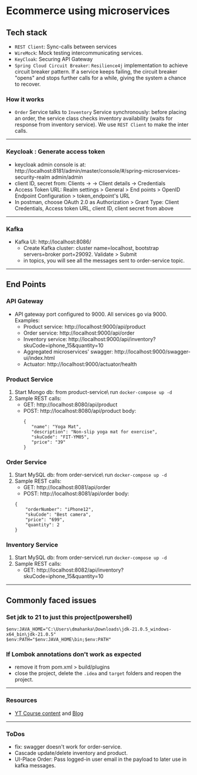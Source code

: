 # Ecommerce using microservices
## Tech stack
* `REST Client`: Sync-calls between services
* `WireMock`: Mock testing intercommunicating services.
* `KeyCloak`: Securing API Gateway
* `Spring Cloud Circuit Breaker`: `Resilience4j` implementation to achieve circuit breaker pattern.
  If a service keeps failing, the circuit breaker "opens" and stops further calls for a while, giving the system a chance to recover.

### How it works
* `Order` Service talks to `Inventory` Service synchronously: before placing an order, the service class checks inventory availability (waits for response from inventory service). We use `REST Client` to make the inter calls.
---
### Keycloak : Generate access token
* keycloak admin console is at:  http://localhost:8181/admin/master/console/#/spring-microservices-security-realm admin/admin
* client ID, secret from: Clients -> <spring-microservices-security-realm> -> Client details -> Credentials
* Access Token URL: Realm settings > General > End points >
  OpenID Endpoint Configuration > token_endpoint's URL
* In postman, choose OAuth 2.0 as Authorization > Grant Type: Client Credentials, Access token URL, client ID, client secret from above
---
### Kafka
* Kafka UI: http://localhost:8086/
  * Create Kafka cluster: cluster name=localhost, bootstrap servers=broker port=29092. Validate > Submit
  * in topics, you will see all the messages sent to order-service topic.

---
## End Points
### API Gateway
* API gateway port configured to 9000. All services go via 9000. Examples: 
  * Product service: http://localhost:9000/api/product
  * Order service: http://localhost:9000/api/order
  * Inventory service: http://localhost:9000/api/inventory?skuCode=iphone_15&quantity=10
  * Aggregated microservices' swagger: http://localhost:9000/swagger-ui/index.html
  * Actuator: http://localhost:9000/actuator/health
### Product Service
1. Start Mongo db: from product-service\ run
```docker-compose up -d```
2. Sample REST calls:
   * GET: http://localhost:8080/api/product 
   * POST: http://localhost:8080/api/product
     body:
     ```
     {
        "name": "Yoga Mat",
        "description": "Non-slip yoga mat for exercise",
        "skuCode": "FIT-YM05",
        "price": "39"
     }
     ```
     

### Order Service
1. Start MySQL db: from order-service\ run
   ```docker-compose up -d```
2. Sample REST calls:
    * GET: http://localhost:8081/api/order
    * POST: http://localhost:8081/api/order
      body: 
   ```
   {
       "orderNumber": "iPhone12",
       "skuCode": "Best camera",
       "price": "699",
       "quantity": 2
   }
   ```
### Inventory Service
1. Start MySQL db: from order-service\ run
   ```docker-compose up -d```
2. Sample REST calls:
    * GET: http://localhost:8082/api/inventory?skuCode=iphone_15&quantity=10
   

---
## Commonly faced issues
### Set jdk to 21 to just this project(powershell)
```
$env:JAVA_HOME="C:\Users\dmahanka\Downloads\jdk-21.0.5_windows-x64_bin\jdk-21.0.5"
$env:PATH="$env:JAVA_HOME\bin;$env:PATH"
```
### If Lombok annotations don't work as expected
- remove it from pom.xml > build/plugins
- close the project, delete the `.idea` and `target` folders and reopen the project.

---
### Resources
* [YT Course content](https://www.youtube.com/watch?v=yn_stY3HCr8) and  [Blog](https://programmingtechie.com/articles/spring-boot-microservices-tutorial) 


---
### ToDos
* fix: swagger doesn't work for order-service.
* Cascade update/delete inventory and product.
* UI-Place Order: Pass logged-in user email in the payload to later use in kafka messages.